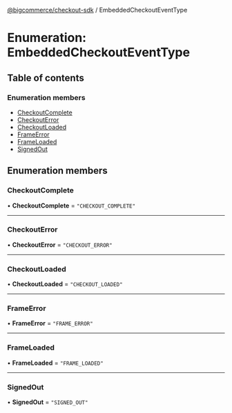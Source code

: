 [@bigcommerce/checkout-sdk](../README.md) / EmbeddedCheckoutEventType

# Enumeration: EmbeddedCheckoutEventType

## Table of contents

### Enumeration members

- [CheckoutComplete](EmbeddedCheckoutEventType.md#checkoutcomplete)
- [CheckoutError](EmbeddedCheckoutEventType.md#checkouterror)
- [CheckoutLoaded](EmbeddedCheckoutEventType.md#checkoutloaded)
- [FrameError](EmbeddedCheckoutEventType.md#frameerror)
- [FrameLoaded](EmbeddedCheckoutEventType.md#frameloaded)
- [SignedOut](EmbeddedCheckoutEventType.md#signedout)

## Enumeration members

### CheckoutComplete

• **CheckoutComplete** = `"CHECKOUT_COMPLETE"`

___

### CheckoutError

• **CheckoutError** = `"CHECKOUT_ERROR"`

___

### CheckoutLoaded

• **CheckoutLoaded** = `"CHECKOUT_LOADED"`

___

### FrameError

• **FrameError** = `"FRAME_ERROR"`

___

### FrameLoaded

• **FrameLoaded** = `"FRAME_LOADED"`

___

### SignedOut

• **SignedOut** = `"SIGNED_OUT"`
